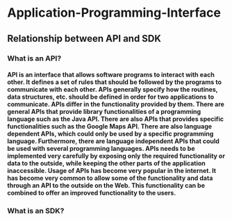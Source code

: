 # Application-Programming-Interface


## Relationship between API and SDK

### What is an API?

#### API is an interface that allows software programs to interact with each other. It defines a set of rules that should be followed by the programs to communicate with each other. APIs generally specify how the routines, data structures, etc. should be defined in order for two applications to communicate. APIs differ in the functionality provided by them. There are general APIs that provide library functionalities of a programming language such as the Java API. There are also APIs that provides specific functionalities such as the Google Maps API. There are also language dependent APIs, which could only be used by a specific programming language. Furthermore, there are language independent APIs that could be used with several programming languages. APIs needs to be implemented very carefully by exposing only the required functionality or data to the outside, while keeping the other parts of the application inaccessible. Usage of APIs has become very popular in the internet. It has become very common to allow some of the functionality and data through an API to the outside on the Web. This functionality can be combined to offer an improved functionality to the users.

### What is an SDK?



